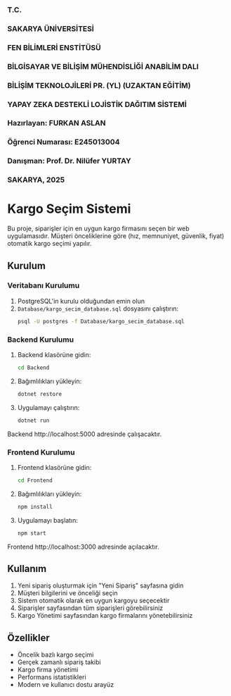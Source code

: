 ### T.C.
### SAKARYA ÜNİVERSİTESİ
### FEN BİLİMLERİ ENSTİTÜSÜ
### BİLGİSAYAR VE BİLİŞİM MÜHENDİSLİĞİ ANABİLİM DALI
### BİLİŞİM TEKNOLOJİLERİ PR. (YL) (UZAKTAN EĞİTİM)	

### YAPAY ZEKA DESTEKLİ LOJİSTİK DAĞITIM SİSTEMİ

### Hazırlayan: FURKAN ASLAN
### Öğrenci Numarası: E245013004

### Danışman: Prof. Dr. Nilüfer YURTAY

### SAKARYA, 2025

# Kargo Seçim Sistemi

Bu proje, siparişler için en uygun kargo firmasını seçen bir web uygulamasıdır. Müşteri önceliklerine göre (hız, memnuniyet, güvenlik, fiyat) otomatik kargo seçimi yapılır.

## Kurulum

### Veritabanı Kurulumu

1. PostgreSQL'in kurulu olduğundan emin olun
2. `Database/kargo_secim_database.sql` dosyasını çalıştırın:
   ```bash
   psql -U postgres -f Database/kargo_secim_database.sql
   ```

### Backend Kurulumu

1. Backend klasörüne gidin:
   ```bash
   cd Backend
   ```

2. Bağımlılıkları yükleyin:
   ```bash
   dotnet restore
   ```

3. Uygulamayı çalıştırın:
   ```bash
   dotnet run
   ```

Backend http://localhost:5000 adresinde çalışacaktır.

### Frontend Kurulumu

1. Frontend klasörüne gidin:
   ```bash
   cd Frontend
   ```

2. Bağımlılıkları yükleyin:
   ```bash
   npm install
   ```

3. Uygulamayı başlatın:
   ```bash
   npm start
   ```

Frontend http://localhost:3000 adresinde açılacaktır.

## Kullanım

1. Yeni sipariş oluşturmak için "Yeni Sipariş" sayfasına gidin
2. Müşteri bilgilerini ve önceliği seçin
3. Sistem otomatik olarak en uygun kargoyu seçecektir
4. Siparişler sayfasından tüm siparişleri görebilirsiniz
5. Kargo Yönetimi sayfasından kargo firmalarını yönetebilirsiniz

## Özellikler

- Öncelik bazlı kargo seçimi
- Gerçek zamanlı sipariş takibi
- Kargo firma yönetimi
- Performans istatistikleri
- Modern ve kullanıcı dostu arayüz
